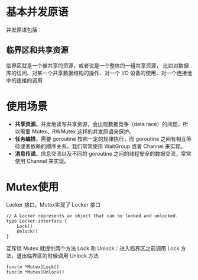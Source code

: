 # 基本并发原语
并发原语包括：

## 临界区和共享资源
临界区就是一个被共享的资源，或者说是一个整体的一组共享资源，
比如对数据库的访问、对某一个共享数据结构的操作、对一个 I/O 设备的使用、对一个连接池中的连接的调用

# 使用场景
- **共享资源**。并发地读写共享资源，会出现数据竞争（data race）的问题，所以需要 Mutex、RWMutex 这样的并发原语来保护。
- **任务编排**。需要 goroutine 按照一定的规律执行，而 goroutine 之间有相互等待或者依赖的顺序关系，我们常常使用 WaitGroup 或者 Channel 来实现。
- **消息传递**。信息交流以及不同的 goroutine 之间的线程安全的数据交流，常常使用 Channel 来实现。

# Mutex使用
Locker 接口，Mutex实现了 Locker 接口
```
// A Locker represents an object that can be locked and unlocked.
type Locker interface {
	Lock()
	Unlock()
}
```
互斥锁 Mutex 就提供两个方法 Lock 和 Unlock：进入临界区之前调用 Lock 方法，退出临界区的时候调用 Unlock 方法
```
func(m *Mutex)Lock()
func(m *Mutex)Unlock()
```